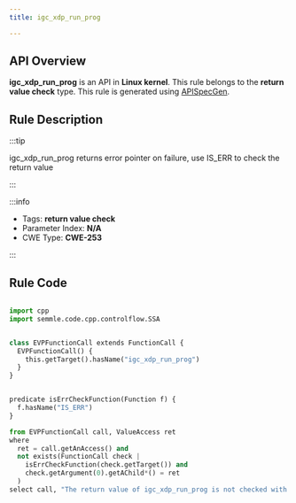 ```yaml
---
title: igc_xdp_run_prog

---
```



## API Overview
**igc_xdp_run_prog** is an API in **Linux kernel**. This rule belongs to the **return value check** type. This rule is generated using [APISpecGen](../../tools/APISpecGen).
## Rule Description

:::tip

igc_xdp_run_prog returns error pointer on failure, use IS_ERR to check the return value

:::

:::info

- Tags: **return value check**
- Parameter Index: **N/A**
- CWE Type: **CWE-253**

:::

## Rule Code
```python

import cpp
import semmle.code.cpp.controlflow.SSA


class EVPFunctionCall extends FunctionCall {
  EVPFunctionCall() {
    this.getTarget().hasName("igc_xdp_run_prog")
  }
}


predicate isErrCheckFunction(Function f) {
  f.hasName("IS_ERR") 
}

from EVPFunctionCall call, ValueAccess ret
where
  ret = call.getAnAccess() and
  not exists(FunctionCall check |
    isErrCheckFunction(check.getTarget()) and
    check.getArgument(0).getAChild*() = ret
  )
select call, "The return value of igc_xdp_run_prog is not checked with IS_ERR."
    
```